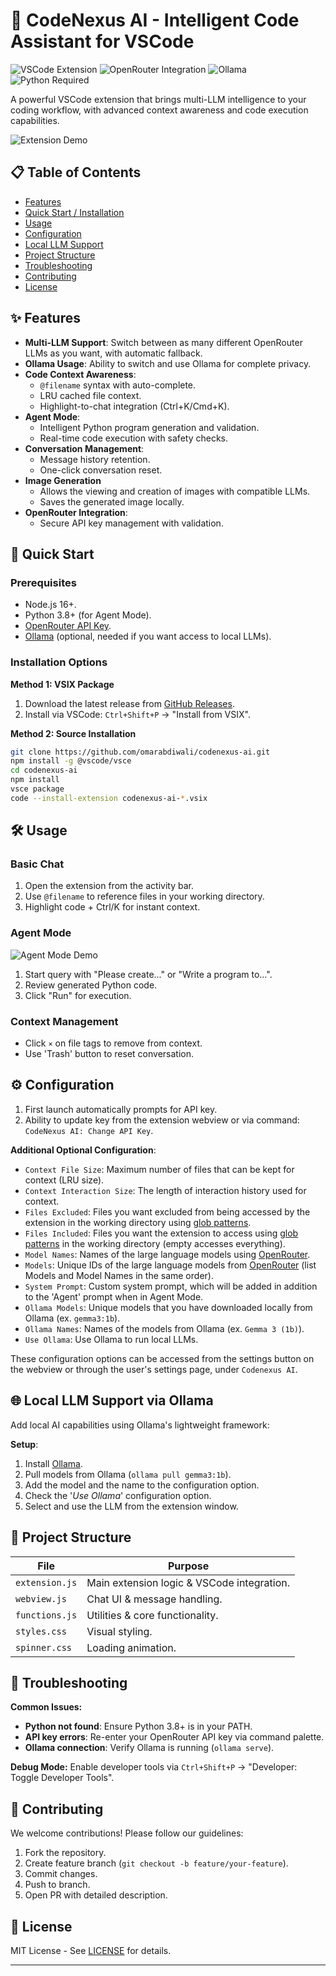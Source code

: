 # 🤖 CodeNexus AI - Intelligent Code Assistant for VSCode

![VSCode Extension](https://img.shields.io/badge/Visual_Studio_Code-0078D4?style=for-the-badge&logo=visual%20studio%20code&logoColor=white)
![OpenRouter Integration](https://img.shields.io/badge/OpenRouter-4B32C3?style=for-the-badge)
![Ollama](https://img.shields.io/badge/Ollama-FF6C37?style=for-the-badge&logo=docker&logoColor=white)
![Python Required](https://img.shields.io/badge/Python-3.8%2B-3776AB?style=for-the-badge&logo=python&logoColor=white)

A powerful VSCode extension that brings multi-LLM intelligence to your coding workflow, with advanced context awareness and code execution capabilities.

![Extension Demo](https://i.imgur.com/Hp8cQTz.png)

## 📋 Table of Contents
- [Features](#-features)
- [Quick Start / Installation](#-quick-start)
- [Usage](#%EF%B8%8F-usage)
- [Configuration](#%EF%B8%8F-configuration)
- [Local LLM Support](#-local-llm-support-via-ollama)
- [Project Structure](#-project-structure)
- [Troubleshooting](#-troubleshooting)
- [Contributing](#-contributing)
- [License](#-license)

## ✨ Features

- **Multi-LLM Support**: Switch between as many different OpenRouter LLMs as you want, with automatic fallback.
- **Ollama Usage**: Ability to switch and use Ollama for complete privacy.
- **Code Context Awareness**:
  - `@filename` syntax with auto-complete.
  - LRU cached file context.
  - Highlight-to-chat integration (Ctrl+K/Cmd+K).
- **Agent Mode**: 
  - Intelligent Python program generation and validation.
  - Real-time code execution with safety checks.
- **Conversation Management**:
  - Message history retention.
  - One-click conversation reset.
- **Image Generation**
  - Allows the viewing and creation of images with compatible LLMs.
  - Saves the generated image locally.
- **OpenRouter Integration**: 
  - Secure API key management with validation.

## 🚀 Quick Start

### Prerequisites
- Node.js 16+.
- Python 3.8+ (for Agent Mode).
- [OpenRouter API Key](https://openrouter.ai/).
- [Ollama](https://ollama.com) (optional, needed if you want access to local LLMs).

### Installation Options

**Method 1: VSIX Package**
1. Download the latest release from [GitHub Releases](https://github.com/omarabdiwali/codenexus-ai/releases).
2. Install via VSCode: `Ctrl+Shift+P` → "Install from VSIX".

**Method 2: Source Installation**
```bash
git clone https://github.com/omarabdiwali/codenexus-ai.git
npm install -g @vscode/vsce
cd codenexus-ai
npm install
vsce package
code --install-extension codenexus-ai-*.vsix
```

## 🛠️ Usage

### Basic Chat
1. Open the extension from the activity bar.
2. Use `@filename` to reference files in your working directory.
3. Highlight code + Ctrl/K for instant context.

### Agent Mode
![Agent Mode Demo](https://i.imgur.com/M7msv9H.png)
1. Start query with "Please create..." or "Write a program to...".
2. Review generated Python code.
3. Click "Run" for execution.

### Context Management
- Click `×` on file tags to remove from context.
- Use 'Trash' button to reset conversation.

## ⚙️ Configuration
1. First launch automatically prompts for API key.
2. Ability to update key from the extension webview or via command: `CodeNexus AI: Change API Key`.

**Additional Optional Configuration**:
  - `Context File Size`: Maximum number of files that can be kept for context (LRU size).
  - `Context Interaction Size`: The length of interaction history used for context.
  - `Files Excluded`: Files you want excluded from being accessed by the extension in the working directory using [glob patterns](https://code.visualstudio.com/docs/editor/glob-patterns).
  - `Files Included`: Files you want the extension to access using [glob patterns](https://code.visualstudio.com/docs/editor/glob-patterns) in the working directory (empty accesses everything).
  - `Model Names`: Names of the large language models using [OpenRouter](https://openrouter.ai/models).
  - `Models`: Unique IDs of the large language models from [OpenRouter](https://openrouter.ai/models) (list Models and Model Names in the same order).
  - `System Prompt`: Custom system prompt, which will be added in addition to the 'Agent' prompt when in Agent Mode.
  - `Ollama Models`: Unique models that you have downloaded locally from Ollama (ex. `gemma3:1b`).
  - `Ollama Names`: Names of the models from Ollama (ex. `Gemma 3 (1b)`).
  - `Use Ollama`: Use Ollama to run local LLMs.

  These configuration options can be accessed from the settings button on the webview or through the user's settings page, under `Codenexus AI`.

## 🌐 Local LLM Support via Ollama

Add local AI capabilities using Ollama's lightweight framework:

**Setup**:
1. Install [Ollama](https://ollama.com/download).
2. Pull models from Ollama (`ollama pull gemma3:1b`).
3. Add the model and the name to the configuration option.
4. Check the '*Use Ollama*' configuration option.
5. Select and use the LLM from the extension window.

## 📂 Project Structure
| File             | Purpose                                  |
|------------------|------------------------------------------|
| `extension.js`   | Main extension logic & VSCode integration.|
| `webview.js`     | Chat UI & message handling.               |
| `functions.js`   | Utilities & core functionality.           |
| `styles.css`     | Visual styling.                           |
| `spinner.css`    | Loading animation.                        |

## 🔧 Troubleshooting

**Common Issues:**
- **Python not found**: Ensure Python 3.8+ is in your PATH.
- **API key errors**: Re-enter your OpenRouter API key via command palette.
- **Ollama connection**: Verify Ollama is running (`ollama serve`).

**Debug Mode:**
Enable developer tools via `Ctrl+Shift+P` → "Developer: Toggle Developer Tools".

## 🤝 Contributing
We welcome contributions! Please follow our guidelines:
1. Fork the repository.
2. Create feature branch (`git checkout -b feature/your-feature`).
3. Commit changes.
4. Push to branch.
5. Open PR with detailed description.

## 📄 License
MIT License - See [LICENSE](LICENSE) for details.

---
